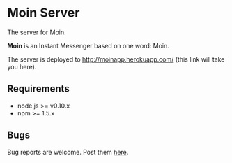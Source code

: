 # Moin Server

The server for Moin.

**Moin** is an Instant Messenger based on one word: Moin.

The server is deployed to http://moinapp.herokuapp.com/ (this link will take you here).

## Requirements

- node.js >= v0.10.x
- npm >= 1.5.x

## Bugs

Bug reports are welcome. Post them [here](https://github.com/MoinApp/moinapp-server/issues).
